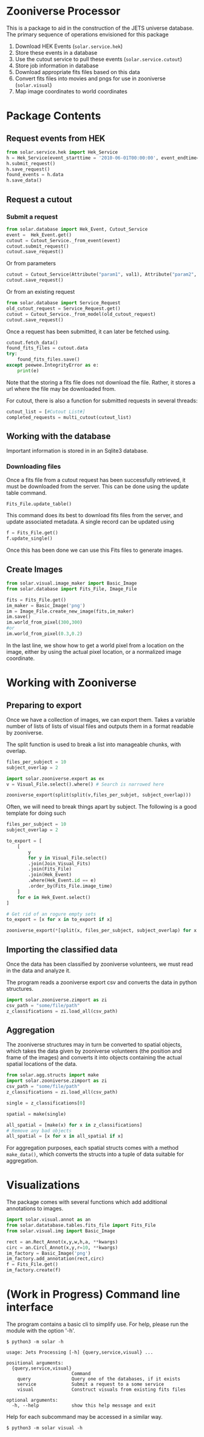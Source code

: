 # Zooniverse Processor 

This is a package to aid in the construction of the JETS universe database. The primary sequence of operations envisioned for this package 

1. Download HEK Events (`solar.service.hek`)
2. Store these events in a database 
3. Use the cutout service to pull these events (`solar.service.cutout`)
4. Store job information in database 
5. Download appropriate fits files based on this data
6. Convert fits files into movies and pngs for use in zooniverse (`solar.visual`)
7. Map image coordinates to world coordinates

# Package Contents
## Request events from HEK
```python
from solar.service.hek import Hek_Service
h = Hek_Service(event_starttime = '2010-06-01T00:00:00', event_endtime='2010-06-01T00:00:00',event_type=['cj'])
h.submit_request()
h.save_request()
found_events = h.data
h.save_data()
```

## Request a cutout

### Submit a request

```python
from solar.database import Hek_Event, Cutout_Service
event =  Hek_Event.get()
cutout = Cutout_Service._from_event(event)
cutout.submit_request()
cutout.save_request()
```

Or from parameters

```python
cutout = Cutout_Service(Attribute("param1", val1), Attribute("param2", val2))
cutout.save_request()
```

Or from an existing request

```python
from solar.database import Service_Request
old_cutout_request = Service_Request.get()
cutout = Cutout_Service._from_model(old_cutout_request)
cutout.save_request()
```

Once a request has been submitted, it can later be fetched using.

```python
cutout.fetch_data()
found_fits_files = cutout.data
try:
    found_fits_files.save()
except peewee.IntegrityError as e:
    print(e)
```

Note that the storing a fits file does not download the file. Rather, it stores a url where the file may be downloaded from.

For cutout, there is also a function for submitted requests in several threads:

```python
cutout_list = [#Cutout List#]
completed_requests = multi_cutout(cutout_list)
```


## Working with the database

Important information is stored in in an Sqlite3 database. 

### Downloading files

Once a fits file from a cutout request has been successfully retrieved, it must be downloaded from the server. This can be done using the update table command.
```python
Fits_File.update_table()
```
This command does its best to download fits files from the server, and update associated metadata. 
A single record can be updated using
```python
f = Fits_File.get()
f.update_single()
```

Once this has been done we can use this Fits files to generate images. 

## Create Images

```python
from solar.visual.image_maker import Basic_Image
from solar.database import Fits_File, Image_File

fits = Fits_File.get()
im_maker = Basic_Image('png')
im = Image_File.create_new_image(fits,im_maker)
im.save()
im.world_from_pixel(300,300)
#or
im.world_from_pixel(0.3,0.2)
```
In the last line, we show how to get a world pixel from a location on the image, either by using the actual pixel location, or a normalized image coordinate. 


# Working with Zooniverse

## Preparing to export


Once we have a collection of images, we can export them. Takes a variable number of lists of lists of visual files and outputs them in a format readable by zooniverse.

The split function is used to break a list into manageable chunks, with overlap.

```python
files_per_subject = 10
subject_overlap = 2

import solar.zooniverse.export as ex
v = Visual_File.select().where() # Search is narrowed here

zooniverse_export(split(split(v,files_per_subjet, subject_overlap)))
```

Often, we will need to break things apart by subject. The following is a good template for doing such

```python
files_per_subject = 10
subject_overlap = 2

to_export = [
    [
        y
        for y in Visual_File.select()
        .join(Join_Visual_Fits)
        .join(Fits_File)
        .join(Hek_Event)
        .where(Hek_Event.id == e)
        .order_by(Fits_File.image_time)
    ]
    for e in Hek_Event.select()
]

# Get rid of an rogure empty sets
to_export = [x for x in to_export if x]

zooniverse_export(*[split(x, files_per_subject, subject_overlap) for x in to_export])
```

## Importing the classified data

Once the data has been classified by zooniverse volunteers, we must read in the data and analyze it. 

The program reads a zooniverse export csv and converts the data in python structures.

```python
import solar.zooniverse.zimport as zi
csv_path = "some/file/path"
z_classifications = zi.load_all(csv_path)
```

## Aggregation

The zooniverse structures may in turn be converted to spatial objects, which takes the data given by zooniverse volunteers (the position and frame of the images) and converts it into objects containing the actual spatial locations of the data. 

```python
from solar.agg.structs import make
import solar.zooniverse.zimport as zi
csv_path = "some/file/path"
z_classifications = zi.load_all(csv_path)

single = z_classifications[0]

spatial = make(single)

all_spatial = [make(x) for x in z_classifications]
# Remove any bad objects
all_spatial = [x for x in all_spatial if x]
```

For aggregation purposes, each spatial structs comes with a method `make_data()`, which converts the structs into a tuple of data suitable for aggregation.

# Visualizations

The package comes with several functions which add additional annotations to images. 

```python
import solar.visual.annot as an
from solar.datatabase.tables.fits_file import Fits_File
from solar.visual.img import Basic_Image

rect = an.Rect_Annot(x,y,w,h,a, **kwargs)
circ = an.Circl_Annot(x,y,r=10, **kwargs)
im_factory = Basic_Image('png')
im_factory.add_annotation(rect,circ)
f = Fits_File.get()
im_factory.create(f)
```


# (Work in Progress) Command line interface


The program contains a basic cli to simplify use. For help, please run the module with the option '-h'.

```console
$ python3 -m solar -h

usage: Jets Processing [-h] {query,service,visual} ...

positional arguments:
  {query,service,visual}
                        Command
    query               Query one of the databases, if it exists
    service             Submit a request to a some service
    visual              Construct visuals from existing fits files

optional arguments:
  -h, --help            show this help message and exit
```

Help for each subcommand may be accessed in a similar way.

```console
$ python3 -m solar visual -h
```















